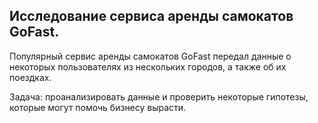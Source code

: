 ## Исследование сервиса аренды самокатов GoFast.
Популярный сервис аренды самокатов GoFast передал данные о некоторых пользователях из нескольких городов, а также об их поездках. 

Задача: проанализировать данные и проверить некоторые гипотезы, которые могут помочь бизнесу вырасти.
